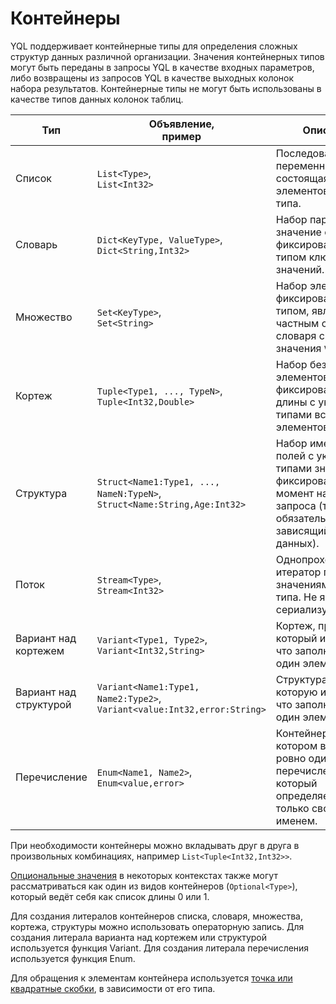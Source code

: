 # Контейнеры

YQL поддерживает контейнерные типы для определения сложных структур данных различной организации.
Значения контейнерных типов могут быть переданы в запросы YQL в качестве входных параметров, либо возвращены из запросов YQL в качестве выходных колонок набора результатов.
Контейнерные типы не могут быть использованы в качестве типов данных колонок таблиц.

| Тип | Объявление,</br>пример | Описание |
| ------------ | ---------------- | ------------- |
| Список | `List<Type>`,</br>`List<Int32>` | Последовательность переменной длины, состоящая из элементов одного типа.|
| Словарь | `Dict<KeyType, ValueType>`,</br>`Dict<String,Int32>` | Набор пар ключ—значение с фиксированным типом ключей и значений. |
| Множество | `Set<KeyType>`,</br>`Set<String>` | Набор элементов с фиксированным типом, является частным случаем словаря с типом значения `Void`. |
| Кортеж | `Tuple<Type1, ..., TypeN>`,</br>`Tuple<Int32,Double>` | Набор безымянных элементов фиксированной длины с указанными типами всех элементов. |
| Структура | `Struct<Name1:Type1, ..., NameN:TypeN>`,</br> `Struct<Name:String,Age:Int32>` | Набор именованных полей с указанными типами значений, фиксированный на момент начала запроса (то есть обязательно не зависящий от данных). |
| Поток | `Stream<Type>`,</br> `Stream<Int32>` | Однопроходной итератор по значениям одного типа. Не является сериализуемым. |
| Вариант над кортежем | `Variant<Type1, Type2>`,</br> `Variant<Int32,String>` | Кортеж, про который известно, что заполнен ровно один элемент. |
| Вариант над структурой | `Variant<Name1:Type1, Name2:Type2>`,</br>`Variant<value:Int32,error:String>` | Структура, про которую известно, что заполнен ровно один элемент. |
| Перечисление | `Enum<Name1, Name2>`,</br>`Enum<value,error>` | Контейнер, в котором выбран ровно один элемент перечисления, который определяется только своим именем. |

При необходимости контейнеры можно вкладывать друг в друга в произвольных комбинациях, например `List<Tuple<Int32,Int32>>`.

[Опциональные значения](../optional.md) в некоторых контекстах также могут рассматриваться как один из видов контейнеров (`Optional<Type>`), который ведёт себя как список длины 0 или 1.

Для создания литералов контейнеров списка, словаря, множества, кортежа, структуры можно использовать операторную запись.
Для создания литерала варианта над кортежем или структурой используется функция Variant.
Для создания литерала перечисления используется функция Enum.

Для обращения к элементам контейнера используется [точка или квадратные скобки](../../syntax/expressions.md#items-access), в зависимости от его типа.
